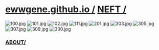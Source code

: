 
# [ewwgene.github.io /](https://ewwgene.github.io/) [NEFT /](https://ewwgene.github.io/NEFT)

<a id="100"></a> ![100.jpg](https://ewwgene.github.io/NEFT/100.jpg)
<a id="101"></a> ![101.jpg](https://ewwgene.github.io/NEFT/101.jpg)
<a id="102"></a> ![102.jpg](https://ewwgene.github.io/NEFT/102.jpg)
<a id="111"></a> ![111.jpg](https://ewwgene.github.io/NEFT/111.jpg)
<a id="201m"></a> ![201.jpg](https://ewwgene.github.io/NEFT/Making/201.jpg)
<a id="303m"></a> ![303.jpg](https://ewwgene.github.io/NEFT/Making/303.jpg)
<a id="305m"></a> ![305.jpg](https://ewwgene.github.io/NEFT/Making/305.jpg)
<a id="307m"></a> ![307.jpg](https://ewwgene.github.io/NEFT/Making/307.jpg)
<a id="309m"></a> ![309.jpg](https://ewwgene.github.io/NEFT/Making/309.jpg)
<a id="300"></a> ![300.jpg](https://ewwgene.github.io/NEFT/300.jpg)


### [ABOUT/](https://ewwgene.github.io/) 
